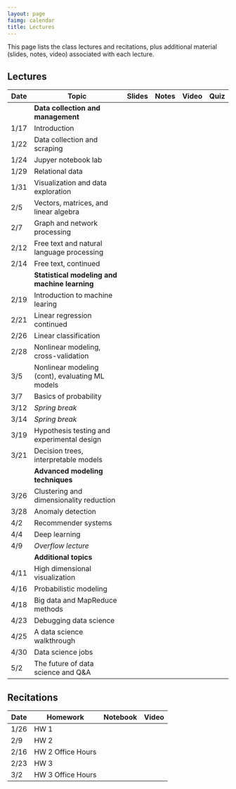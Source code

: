 ```yaml
---
layout: page
faimg: calendar
title: Lectures
---
```


This page lists the class lectures and recitations, plus additional material (slides, notes, video) associated with each lecture.

## Lectures

| Date | Topic | Slides | Notes | Video | Quiz |
| --- | --- | :---: | :---: | :---: | :---: |
| | **Data collection and management** | | | | |
| 1/17 | Introduction  | [<i class="fa fa-file-pdf-o"></i>](/notes/intro/intro.pdf) | [<i class="fa fa-file-text-o"></i>](/notes/intro) | [<i class="fa fa-video-camera"></i>](https://scs.hosted.panopto.com/Panopto/Pages/Viewer.aspx?id=9fb318db-2179-4391-932c-a86b0147d2c3) | [<i class="fa fa-question"></i>](https://goo.gl/forms/L5IMW0AtGhUx2CJJ2) |
| 1/22 | Data collection and scraping | [<i class="fa fa-file-pdf-o"></i>](/notes/data_collection/data_collection.pdf)  | [<i class="fa fa-file-text-o"></i>](/notes/data_collection) | [<i class="fa fa-video-camera"></i>](https://scs.hosted.panopto.com/Panopto/Pages/Viewer.aspx?id=cf488bfb-1ee9-42dc-b52c-a87001492b89) |[<i class="fa fa-question"></i>](https://goo.gl/forms/oQCGh4UXyw01Z1Nh1) |
| 1/24 | Jupyer notebook lab | [<i class="fa fa-file-pdf-o"></i>](/notes/jupyter/jupyter.pdf) |  [<i class="fa fa-file-text-o"></i>](/notes/jupyter/jupyter.tar.gz) | [<i class="fa fa-video-camera"></i>](https://scs.hosted.panopto.com/Panopto/Pages/Viewer.aspx?id=25f2f8cd-9e3f-43bd-993d-a8720148d766) | [<i class="fa fa-question"></i>](https://goo.gl/forms/5HHD3snlSP2iHEOu1)  |
| 1/29 | Relational data | [<i class="fa fa-file-pdf-o"></i>](/notes/relational_data/relational_data.pdf) | [<i class="fa fa-file-text-o"></i>](/notes/relational_data) | [<i class="fa fa-video-camera"></i>](https://scs.hosted.panopto.com/Panopto/Pages/Viewer.aspx?id=4909e4db-e1ac-4556-a14a-a87701490267) | [<i class="fa fa-question"></i>](https://goo.gl/forms/koPDAMkXYsvW1YPV2) |
| 1/31 | Visualization and data exploration | [<i class="fa fa-file-pdf-o"></i>](/notes/visualization/visualization.pdf)  | [<i class="fa fa-file-text-o"></i>](/notes/visualization) | [<i class="fa fa-video-camera"></i>](https://scs.hosted.panopto.com/Panopto/Pages/Viewer.aspx?id=e99996af-3f74-44bb-ad84-a87901482fab) | [<i class="fa fa-question"></i>](https://docs.google.com/forms/d/e/1FAIpQLSfDvY1AkLY8ZWirluOxFlpsMXzrKWdQ55PmarFOpgKG7NGS-Q/viewform?usp=sf_link) |
| 2/5  | Vectors, matrices, and linear algebra | [<i class="fa fa-file-pdf-o"></i>](/notes/matrices/matrices.pdf)  | [<i class="fa fa-file-text-o"></i>](/notes/matrices) | [<i class="fa fa-video-camera"></i>](https://scs.hosted.panopto.com/Panopto/Pages/Viewer.aspx?id=2b53302b-9a48-48ab-93bf-a87e01488d2b)  | [<i class="fa fa-question"></i>](https://goo.gl/forms/KORScdLk1RypxM6S2) |
| 2/7  | Graph and network processing | [<i class="fa fa-file-pdf-o"></i>](/notes/graphs/graphs.pdf) | [<i class="fa fa-file-text-o"></i>](/notes/graphs) | [<i class="fa fa-video-camera"></i>](https://scs.hosted.panopto.com/Panopto/Pages/Viewer.aspx?id=362c00ae-e0ef-4719-9b99-a8800148f2f5) | [<i class="fa fa-question"></i>](https://goo.gl/forms/zMAwoP3cZSZLJsLS2) |
| 2/12 | Free text and natural language processing | [<i class="fa fa-file-pdf-o"></i>](/notes/free_text/free_text.pdf) | [<i class="fa fa-file-text-o"></i>](/notes/free_text)  | [<i class="fa fa-video-camera"></i>](https://scs.hosted.panopto.com/Panopto/Pages/Viewer.aspx?id=9ff0beff-4a8e-4de7-8b90-a8850148a15a) | [<i class="fa fa-question"></i>](https://goo.gl/forms/fcXMDr9oL6mWvC5p2) |
| 2/14 | Free text, continued | [<i class="fa fa-file-pdf-o"></i>](/notes/free_text/free_text.pdf) | [<i class="fa fa-file-text-o"></i>](/notes/free_text)  | [<i class="fa fa-video-camera"></i>](https://scs.hosted.panopto.com/Panopto/Pages/Viewer.aspx?id=ca587e01-7b16-4376-8ff7-a88701498f98) | [<i class="fa fa-question"></i>](https://goo.gl/forms/QH1zUtvJ79c2SA0D3) |
| | **Statistical modeling and machine learning** || | | | 
| 2/19 | Introduction to machine learing | [<i class="fa fa-file-pdf-o"></i>](/notes/ml_intro/ml_intro.pdf) | [<i class="fa fa-file-text-o"></i>](/notes/ml_intro) | [<i class="fa fa-video-camera"></i>](https://scs.hosted.panopto.com/Panopto/Pages/Viewer.aspx?id=12615ab6-9b01-41a5-9a8d-a88c014940e3) | [<i class="fa fa-question"></i>](https://goo.gl/forms/STCvjhbwl8OjQDtz2)|
| 2/21 | Linear regression continued | [<i class="fa fa-file-pdf-o"></i>](/notes/ml_intro/ml_intro.pdf) | [<i class="fa fa-file-text-o"></i>](/notes/ml_intro) | [<i class="fa fa-video-camera"></i>](https://scs.hosted.panopto.com/Panopto/Pages/Viewer.aspx?id=d66cde20-706e-4c9a-a091-a88e01495f3c) |[<i class="fa fa-question"></i>](https://goo.gl/forms/hRZJLfCTMhwgN7fz2) | 
| 2/26 | Linear classification | [<i class="fa fa-file-pdf-o"></i>](/notes/linear_classification/linear_classification.pdf) |[<i class="fa fa-file-text-o"></i>](/notes/linear_classification) | [<i class="fa fa-video-camera"></i>](https://scs.hosted.panopto.com/Panopto/Pages/Viewer.aspx?id=8c9db180-92b5-48f5-92d4-a8930148e58c)  | [<i class="fa fa-question"></i>](https://goo.gl/forms/ikdMRh98YnqqGpmB2) |
| 2/28 | Nonlinear modeling, cross-validation | [<i class="fa fa-file-pdf-o"></i>](/notes/nonlinear_modeling/nonlinear_modeling.pdf) | [<i class="fa fa-file-text-o"></i>](/notes/nonlinear_modeling) | [<i class="fa fa-video-camera"></i>](https://scs.hosted.panopto.com/Panopto/Pages/Viewer.aspx?id=6af0e6c2-4b6a-47e0-899c-a89501488441)| [<i class="fa fa-question"></i>](https://goo.gl/forms/n9POWJKOcgpqpyir2) |
| 3/5  | Nonlinear modeling (cont), evaluating ML models | [<i class="fa fa-file-pdf-o"></i>](/notes/evaluation/evaluation.pdf) | | | |
| 3/7  | Basics of probability || | | |
| 3/12 | *Spring break* || | | |
| 3/14 | *Spring break*  || | | |
| 3/19 | Hypothesis testing and experimental design || | | |
| 3/21 | Decision trees, interpretable models || | | |
| | **Advanced modeling techniques** || | | |
| 3/26 | Clustering and dimensionality reduction || | | |
| 3/28 | Anomaly detection || | | |
| 4/2  | Recommender systems || | | |
| 4/4  | Deep learning || | | |
| 4/9  | *Overflow lecture* || | | |
| | **Additional topics**  || | | |
| 4/11 | High dimensional visualization || | | |
| 4/16 | Probabilistic modeling || | | | 
| 4/18 | Big data and MapReduce methods || | | |
| 4/23 | Debugging data science || | | |
| 4/25 | A data science walkthrough || | | |
| 4/30 | Data science jobs || | | |
| 5/2  | The future of data science and Q&A || | | |

## Recitations

| Date | Homework | Notebook | Video |
| --- | --- | :---: | :---: |
| 1/26 | HW 1 | [<i class="fa fa-file-text-o"></i>](/hw/hw1/recitation1.ipynb) | [<i class="fa fa-video-camera"></i>](https://scs.hosted.panopto.com/Panopto/Pages/Viewer.aspx?id=44616043-a057-457e-8122-a874017b5970) |
| 2/9 | HW 2 | [<i class="fa fa-file-text-o"></i>](/hw/hw2/recitation2.tar.gz) | [<i class="fa fa-video-camera"></i>](https://scs.hosted.panopto.com/Panopto/Pages/Viewer.aspx?id=40fc7ff0-5b42-4fb4-8485-a883002b1b21) |
| 2/16| HW 2 Office Hours | | [<i class="fa fa-video-camera"></i>](https://scs.hosted.panopto.com/Panopto/Pages/Viewer.aspx?id=9b61eccb-5bb3-44c2-9f41-a889014c575b)|
| 2/23 | HW 3 | [<i class="fa fa-file-text-o"></i>](/hw/hw3/recitation3.ipynb) | [<i class="fa fa-video-camera"></i>](https://scs.hosted.panopto.com/Panopto/Pages/Viewer.aspx?id=992b3f85-7ef7-435c-84dd-a890017df240)
| 3/2 | HW 3 Office Hours | | [<i class="fa fa-video-camera"></i>](https://scs.hosted.panopto.com/Panopto/Pages/Viewer.aspx?id=dcfa7d3b-db1e-476a-996f-a897014beb42) |
